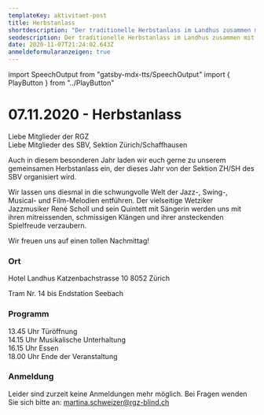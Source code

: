 ```yaml
---
templateKey: aktivitaet-post
title: Herbstanlass
shortdescription: "Der traditionelle Herbstanlass im Landhus zusammen mit dem SBV. "
seodescription: Der traditionelle Herbstanlass im Landhus zusammen mit dem SBV.
date: 2020-11-07T21:24:02.643Z
anmeldeformularanzeigen: true
---
```

import SpeechOutput from "gatsby-mdx-tts/SpeechOutput"
import { PlayButton } from "../PlayButton"

<SpeechOutput id="aktivitaet-herbstanlass-2020" customPlayButton={PlayButton}>

# 07.11.2020 - Herbstanlass

Liebe Mitglieder der RGZ  
Liebe Mitglieder des SBV, Sektion Zürich/Schaffhausen

Auch in diesem besonderen Jahr laden wir euch gerne zu unserem gemeinsamen Herbstanlass ein, der dieses Jahr von der Sektion ZH/SH des SBV organisiert wird. 

Wir lassen uns diesmal in die schwungvolle Welt der Jazz-, Swing-, Musical- und Film-Melodien entführen.
Der vielseitige Wetziker Jazzmusiker René Scholl und sein Quintett mit Sängerin werden uns mit ihren mitreissenden, schmissigen Klängen und ihrer ansteckenden Spielfreude verzaubern.  

Wir freuen uns auf einen tollen Nachmittag! 

### Ort

Hotel Landhus 
Katzenbachstrasse 10
8052 Zürich

Tram Nr. 14 bis Endstation Seebach

### Programm

13.45 Uhr Türöffnung  
14.15 Uhr Musikalische Unterhaltung  
16.15 Uhr Essen  
18.00 Uhr Ende der Veranstaltung

### Anmeldung

Leider sind zurzeit keine Anmeldungen mehr möglich. Bei Fragen wenden Sie sich bitte an: [martina.schweizer@rgz-blind.ch](mailto:martina.schweizer@rgz-blind.ch)

</SpeechOutput>